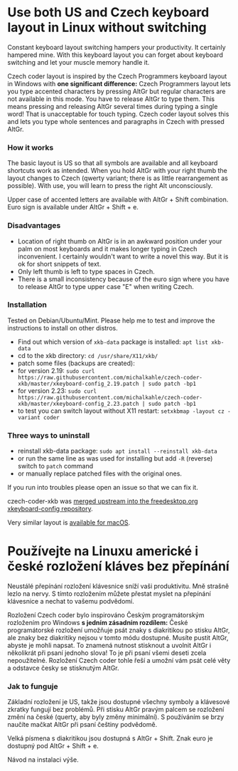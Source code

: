 # Use both US and Czech keyboard layout in Linux without switching
Constant keyboard layout switching hampers your productivity. It certainly hampered mine. With this keyboard layout you can forget about keyboard switching and let your muscle memory handle it.

Czech coder layout is inspired by the Czech Programmers keyboard layout in Windows with **one significant difference:** Czech Programmers layout lets you type accented characters by pressing AltGr but regular characters are not available in this mode. You have to release AltGr to type them. This means pressing and releasing AltGr several times during typing a single word! That is unacceptable for touch typing. Czech coder layout solves this and lets you type whole sentences and paragraphs in Czech with pressed AltGr.

### How it works 
The basic layout is US so that all symbols are available and all keyboard shortcuts work as intended. When you hold AltGr with your right thumb the layout changes to Czech (qwerty variant; there is as little rearrangement as possible). With use, you will learn to press the right Alt unconsciously.

Upper case of accented letters are available with AltGr + Shift combination. Euro sign is available under AltGr + Shift + e.

### Disadvantages
- Location of right thumb on AltGr is in an awkward position under your palm on most keyboards and it makes longer typing in Czech inconvenient. I certainly wouldn't want to write a novel this way. But it is ok for short snippets of text. 
- Only left thumb is left to type spaces in Czech.
- There is a small inconsistency because of the euro sign where you have to release AltGr to type upper case "E" when writing Czech.

### Installation
Tested on Debian/Ubuntu/Mint. Please help me to test and improve the instructions to install on other distros.
- Find out which version of `xkb-data` package is installed: `apt list xkb-data`
- cd to the xkb directory: `cd /usr/share/X11/xkb/`
- patch some files (backups are created):
- for version 2.19: `sudo curl https://raw.githubusercontent.com/michalkahle/czech-coder-xkb/master/xkeyboard-config_2.19.patch | sudo patch -bp1`
- for version 2.23: `sudo curl https://raw.githubusercontent.com/michalkahle/czech-coder-xkb/master/xkeyboard-config_2.23.patch | sudo patch -bp1`
- to test you can switch layout without X11 restart: `setxkbmap -layout cz -variant coder`

### Three ways to uninstall
- reinstall xkb-data package: `sudo apt install --reinstall xkb-data`
- or run the same line as was used for installing but add `-R` (reverse) switch to `patch` command
- or manually replace patched files with the original ones.

If you run into troubles please open an issue so that we can fix it.

czech-coder-xkb was [merged upstream into the freedesktop.org xkeyboard-config repository](https://gitlab.freedesktop.org/xkeyboard-config/xkeyboard-config/commit/e4f7f8d89dc4731b7be08ba2c9527626a77dc3d5).

Very similar layout is [available for macOS](http://blog.destil.cz/2012/10/ceska-programatorska-klavesnice-pro-mac.html).

# Používejte na Linuxu americké i české rozložení kláves bez přepínání
Neustálé přepínání rozložení klávesnice sníží vaši produktivitu. Mně strašně lezlo na nervy. S tímto rozložením můžete přestat myslet na přepínání klávesnice a nechat to vašemu podvědomí.

Rozložení Czech coder bylo inspirováno Českým programátorským rozložením pro Windows **s jedním zásadním rozdílem:** České programátorské rozložení umožňuje psát znaky s diakritikou po stisku AltGr, ale znaky bez diakritiky nejsou v tomto módu dostupné. Musíte pustit AltGr, abyste je mohli napsat. To znamená nutnost stisknout a uvolnit AltGr i několikrát při psaní jednoho slova! To je při psaní všemi deseti zcela nepoužitelné. Rozložení Czech coder tohle řeší a umožní vám psát celé věty a odstavce česky se stisknutým AltGr.

### Jak to funguje 
Základní rozložení je US, takže jsou dostupné všechny symboly a klávesové zkratky fungují bez problémů. Při stisku AltGr pravým palcem se rozložení změní na české (querty, aby byly změny minimální). S používáním se brzy naučíte mačkat AltGr při psaní češtiny podvědomě.

Velká písmena s diakritikou jsou dostupná s AltGr + Shift. Znak euro je dostupný pod AltGr + Shift + e.

Návod na instalaci výše.
